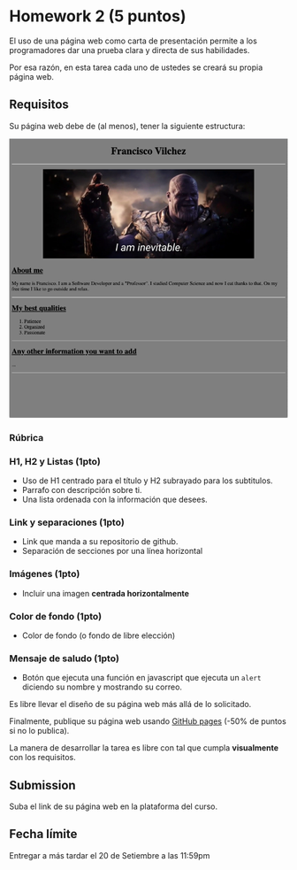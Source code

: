 # Homework 2 (5 puntos)

El uso de una página web como carta de presentación permite a los programadores dar una prueba clara y directa de sus habilidades.

Por esa razón, en esta tarea cada uno de ustedes se creará su propia página web.

## Requisitos

Su página web debe de (al menos), tener la siguiente estructura:

![](./hw2.png)

### Rúbrica

### H1, H2 y Listas (1pto)

- Uso de H1 centrado para el título y H2 subrayado para los subtitulos.
- Parrafo con descripción sobre ti.
- Una lista ordenada con la información que desees.

### Link y separaciones (1pto)

- Link que manda a su repositorio de github.
- Separación de secciones por una línea horizontal

### Imágenes (1pto)

- Incluir una imagen **centrada horizontalmente**

### Color de fondo (1pto)

- Color de fondo (o fondo de libre elección)

### Mensaje de saludo (1pto)

- Botón que ejecuta una función en javascript que ejecuta un `alert` diciendo su nombre y mostrando su correo.

Es libre llevar el diseño de su página web más allá de lo solicitado.

Finalmente, publique su página web usando [GitHub pages](../../Labs/Lab2/github_page_101.md) (-50% de puntos si no lo publica).

La manera de desarrollar la tarea es libre con tal que cumpla **visualmente** con los requisitos.

## Submission

Suba el link de su página web en la plataforma del curso.

## Fecha límite

Entregar a más tardar el 20 de Setiembre a las 11:59pm